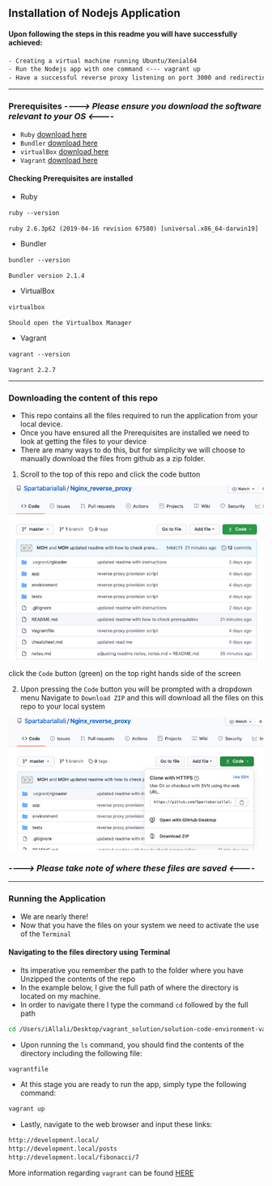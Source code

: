 ## Installation of Nodejs Application
#### Upon following the steps in this readme you will have successfully achieved:
```bash
- Creating a virtual machine running Ubuntu/Xenial64
- Run the Nodejs app with one command <--- vagrant up
- Have a successful reverse proxy listening on port 3000 and redirecting requests to port 80
```
---

### Prerequisites ***----> Please ensure you download the software relevant to your OS <----***
- `Ruby` [download here](https://www.ruby-lang.org/en/downloads/)
- `Bundler` [download here](https://bundler.io/)
- `virtualBox` [download here](https://www.virtualbox.org/wiki/Downloads)
- `Vagrant` [download here](https://www.vagrantup.com/downloads)

#### Checking Prerequisites are installed

- Ruby

`ruby --version`

`ruby 2.6.3p62 (2019-04-16 revision 67580) [universal.x86_64-darwin19]`

- Bundler

`bundler --version`

`Bundler version 2.1.4`

- VirtualBox

`virtualbox`

`Should open the Virtualbox Manager`

- Vagrant

`vagrant --version`

`Vagrant 2.2.7`

---

### Downloading the content of this repo
- This repo contains all the files required to run the application from your local device.
- Once you have ensured all the Prerequisites are installed we need to look at getting the files to your device
- There are many ways to do this, but for simplicity we will choose to manually download the files from github as a zip folder.


1. Scroll to the top of this repo and click the code button

![Top of repo](imagesmd/allfiles.jpeg)

click the `Code` button (green) on the top right hands side of the screen


2. Upon pressing the `Code` button you will be prompted with a dropdown menu
   Navigate to `Download ZIP` and this will download all the files on this repo to your local system

![Code button](imagesmd/codebutton.jpeg)



### ***----> Please take note of where these files are saved <----***

---

### Running the Application
- We are nearly there!
- Now that you have the files on your system we need to activate the use of the `Terminal`

#### Navigating to the files directory using Terminal
- Its imperative you remember the path to the folder where you have Unzipped the contents of the repo
- In the example below, I give the full path of where the directory is located on my machine.
- In order to navigate there I type the command `cd` followed by the full path
```bash
cd /Users/iAllali/Desktop/vagrant_solution/solution-code-environment-vars
```
- Upon running the `ls` command, you should find the contents of the directory including the following file:
```bash
vagrantfile
```
- At this stage you are ready to run the app, simply type the following command:
```bash
vagrant up
```
- Lastly, navigate to the web browser and input these links:
```bash
http://development.local/
http://development.local/posts
http://development.local/fibonacci/7
```
More information regarding `vagrant` can be found [HERE](https://github.com/Spartabariallali/Spartarepo/tree/master/vagrant_notes)

